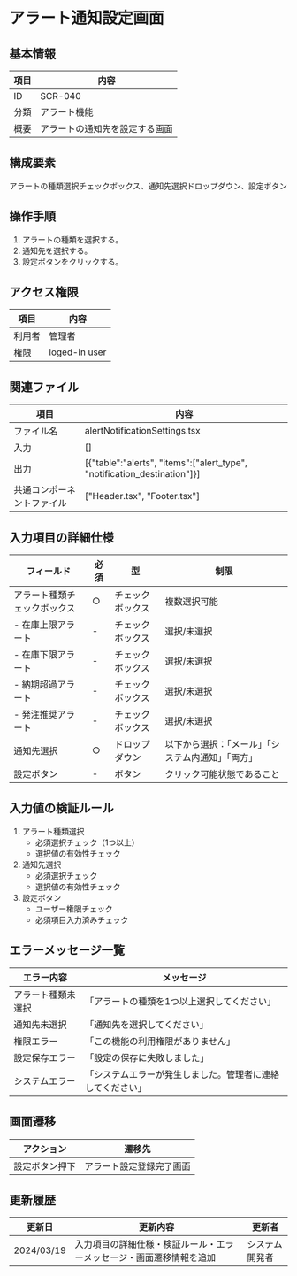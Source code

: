 # アラート通知設定画面

## 基本情報
| 項目 | 内容 |
|------|------|
| ID | SCR-040 |
| 分類 | アラート機能 |
| 概要 | アラートの通知先を設定する画面 |

## 構成要素
アラートの種類選択チェックボックス、通知先選択ドロップダウン、設定ボタン

## 操作手順
1. アラートの種類を選択する。
2. 通知先を選択する。
3. 設定ボタンをクリックする。

## アクセス権限
| 項目 | 内容 |
|------|------|
| 利用者 | 管理者 |
| 権限 | loged-in user |

## 関連ファイル
| 項目 | 内容 |
|------|------|
| ファイル名 | alertNotificationSettings.tsx |
| 入力 | [] |
| 出力 | [{\"table\":\"alerts\", \"items\":[\"alert_type\", \"notification_destination\"]}] |
| 共通コンポーネントファイル | [\"Header.tsx\", \"Footer.tsx\"] |

## 入力項目の詳細仕様
| フィールド | 必須 | 型 | 制限 |
|------------|------|-----|------|
| アラート種類チェックボックス | ○ | チェックボックス | 複数選択可能 |
| - 在庫上限アラート | - | チェックボックス | 選択/未選択 |
| - 在庫下限アラート | - | チェックボックス | 選択/未選択 |
| - 納期超過アラート | - | チェックボックス | 選択/未選択 |
| - 発注推奨アラート | - | チェックボックス | 選択/未選択 |
| 通知先選択 | ○ | ドロップダウン | 以下から選択：「メール」「システム内通知」「両方」 |
| 設定ボタン | - | ボタン | クリック可能状態であること |

## 入力値の検証ルール
1. アラート種類選択
   - 必須選択チェック（1つ以上）
   - 選択値の有効性チェック
2. 通知先選択
   - 必須選択チェック
   - 選択値の有効性チェック
3. 設定ボタン
   - ユーザー権限チェック
   - 必須項目入力済みチェック

## エラーメッセージ一覧
| エラー内容 | メッセージ |
|------------|------------|
| アラート種類未選択 | 「アラートの種類を1つ以上選択してください」 |
| 通知先未選択 | 「通知先を選択してください」 |
| 権限エラー | 「この機能の利用権限がありません」 |
| 設定保存エラー | 「設定の保存に失敗しました」 |
| システムエラー | 「システムエラーが発生しました。管理者に連絡してください」 |

## 画面遷移
| アクション | 遷移先 |
|------------|--------|
| 設定ボタン押下 | アラート設定登録完了画面 |

## 更新履歴
| 更新日 | 更新内容 | 更新者 |
|--------|----------|--------|
| 2024/03/19 | 入力項目の詳細仕様・検証ルール・エラーメッセージ・画面遷移情報を追加 | システム開発者 |

